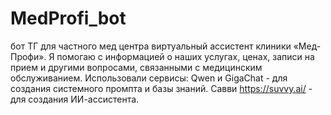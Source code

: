 # MedProfi_bot
бот ТГ для частного мед центра
виртуальный ассистент клиники «Мед-Профи». 
Я помогаю с информацией о наших услугах, ценах, записи на прием и другими вопросами, связанными с медицинским обслуживанием. 
Использовали сервисы:
Qwen и GigaChat - для создания системного промпта и базы знаний.
Савви https://suvvy.ai/ - для создания ИИ-ассистента.
